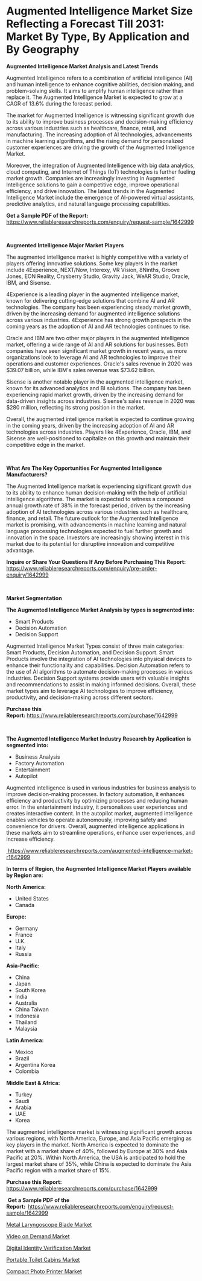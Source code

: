 <p><h1>Augmented Intelligence Market Size Reflecting a Forecast Till 2031: Market By Type, By Application and By Geography</h1></p><p><strong>Augmented Intelligence Market Analysis and Latest Trends</strong></p>
<p><p>Augmented Intelligence refers to a combination of artificial intelligence (AI) and human intelligence to enhance cognitive abilities, decision making, and problem-solving skills. It aims to amplify human intelligence rather than replace it. The Augmented Intelligence Market is expected to grow at a CAGR of 13.6% during the forecast period.</p><p>The market for Augmented Intelligence is witnessing significant growth due to its ability to improve business processes and decision-making efficiency across various industries such as healthcare, finance, retail, and manufacturing. The increasing adoption of AI technologies, advancements in machine learning algorithms, and the rising demand for personalized customer experiences are driving the growth of the Augmented Intelligence Market.</p><p>Moreover, the integration of Augmented Intelligence with big data analytics, cloud computing, and Internet of Things (IoT) technologies is further fueling market growth. Companies are increasingly investing in Augmented Intelligence solutions to gain a competitive edge, improve operational efficiency, and drive innovation. The latest trends in the Augmented Intelligence Market include the emergence of AI-powered virtual assistants, predictive analytics, and natural language processing capabilities.</p></p>
<p><strong>Get a Sample PDF of the Report:&nbsp;</strong> <a href="https://www.reliableresearchreports.com/enquiry/request-sample/1642999">https://www.reliableresearchreports.com/enquiry/request-sample/1642999</a></p>
<p>&nbsp;</p>
<p><strong>Augmented Intelligence Major Market Players</strong></p>
<p><p>The augmented intelligence market is highly competitive with a variety of players offering innovative solutions. Some key players in the market include 4Experience, NEXT/Now, Interexy, VR Vision, 8Ninths, Groove Jones, EON Reality, Crysberry Studio, Gravity Jack, WeAR Studio, Oracle, IBM, and Sisense.</p><p>4Experience is a leading player in the augmented intelligence market, known for delivering cutting-edge solutions that combine AI and AR technologies. The company has been experiencing steady market growth, driven by the increasing demand for augmented intelligence solutions across various industries. 4Experience has strong growth prospects in the coming years as the adoption of AI and AR technologies continues to rise.</p><p>Oracle and IBM are two other major players in the augmented intelligence market, offering a wide range of AI and AR solutions for businesses. Both companies have seen significant market growth in recent years, as more organizations look to leverage AI and AR technologies to improve their operations and customer experiences. Oracle's sales revenue in 2020 was $39.07 billion, while IBM's sales revenue was $73.62 billion.</p><p>Sisense is another notable player in the augmented intelligence market, known for its advanced analytics and BI solutions. The company has been experiencing rapid market growth, driven by the increasing demand for data-driven insights across industries. Sisense's sales revenue in 2020 was $280 million, reflecting its strong position in the market.</p><p>Overall, the augmented intelligence market is expected to continue growing in the coming years, driven by the increasing adoption of AI and AR technologies across industries. Players like 4Experience, Oracle, IBM, and Sisense are well-positioned to capitalize on this growth and maintain their competitive edge in the market.</p></p>
<p>&nbsp;</p>
<p><strong>What Are The Key Opportunities For Augmented Intelligence Manufacturers?</strong></p>
<p><p>The Augmented Intelligence market is experiencing significant growth due to its ability to enhance human decision-making with the help of artificial intelligence algorithms. The market is expected to witness a compound annual growth rate of 38% in the forecast period, driven by the increasing adoption of AI technologies across various industries such as healthcare, finance, and retail. The future outlook for the Augmented Intelligence market is promising, with advancements in machine learning and natural language processing technologies expected to fuel further growth and innovation in the space. Investors are increasingly showing interest in this market due to its potential for disruptive innovation and competitive advantage.</p></p>
<p><strong>Inquire or Share Your Questions If Any Before Purchasing This Report:</strong> <a href="https://www.reliableresearchreports.com/enquiry/pre-order-enquiry/1642999">https://www.reliableresearchreports.com/enquiry/pre-order-enquiry/1642999</a></p>
<p>&nbsp;</p>
<p><strong>Market Segmentation</strong></p>
<p><strong>The Augmented Intelligence Market Analysis by types is segmented into:</strong></p>
<p><ul><li>Smart Products</li><li>Decision Automation</li><li>Decision Support</li></ul></p>
<p><p>Augmented Intelligence Market Types consist of three main categories: Smart Products, Decision Automation, and Decision Support. Smart Products involve the integration of AI technologies into physical devices to enhance their functionality and capabilities. Decision Automation refers to the use of AI algorithms to automate decision-making processes in various industries. Decision Support systems provide users with valuable insights and recommendations to assist in making informed decisions. Overall, these market types aim to leverage AI technologies to improve efficiency, productivity, and decision-making across different sectors.</p></p>
<p><strong>Purchase this Report:&nbsp;</strong><a href="https://www.reliableresearchreports.com/purchase/1642999">https://www.reliableresearchreports.com/purchase/1642999</a></p>
<p>&nbsp;</p>
<p><strong>The Augmented Intelligence Market Industry Research by Application is segmented into:</strong></p>
<p><ul><li>Business Analysis</li><li>Factory Automation</li><li>Entertainment</li><li>Autopilot</li></ul></p>
<p><p>Augmented intelligence is used in various industries for business analysis to improve decision-making processes. In factory automation, it enhances efficiency and productivity by optimizing processes and reducing human error. In the entertainment industry, it personalizes user experiences and creates interactive content. In the autopilot market, augmented intelligence enables vehicles to operate autonomously, improving safety and convenience for drivers. Overall, augmented intelligence applications in these markets aim to streamline operations, enhance user experiences, and increase efficiency.</p></p>
<p><a href="https://www.reliableresearchreports.com/augmented-intelligence-market-r1642999">&nbsp;https://www.reliableresearchreports.com/augmented-intelligence-market-r1642999</a></p>
<p><strong>In terms of Region, the Augmented Intelligence Market Players available by Region are:</strong></p>
<p>
    <p> <strong> North America: </strong>
        <ul>
            <li>United States</li>
            <li>Canada</li>
        </ul>
        </p> 
    <p> <strong> Europe: </strong>
        <ul>
            <li>Germany</li>
            <li>France</li>
            <li>U.K.</li>
            <li>Italy</li>
            <li>Russia</li>
        </ul>
        </p> 
    <p> <strong> Asia-Pacific: </strong>
        <ul>
            <li>China</li>
            <li>Japan</li>
            <li>South Korea</li>
            <li>India</li>
            <li>Australia</li>
            <li>China Taiwan</li>
            <li>Indonesia</li>
            <li>Thailand</li>
            <li>Malaysia</li>
        </ul>
        </p> 
    <p> <strong> Latin America: </strong>
        <ul>
            <li>Mexico</li>
            <li>Brazil</li>
            <li>Argentina Korea</li>
            <li>Colombia</li>
        </ul>
        </p> 
    <p> <strong> Middle East & Africa: </strong>
        <ul>
            <li>Turkey</li>
            <li>Saudi</li>
            <li>Arabia</li>
            <li>UAE</li>
            <li>Korea</li>
        </ul>
    </p>
    </p>
<p><p>The augmented intelligence market is witnessing significant growth across various regions, with North America, Europe, and Asia Pacific emerging as key players in the market. North America is expected to dominate the market with a market share of 40%, followed by Europe at 30% and Asia Pacific at 20%. Within North America, the USA is anticipated to hold the largest market share of 35%, while China is expected to dominate the Asia Pacific region with a market share of 15%.</p></p>
<p><strong>Purchase this Report: </strong><a href="https://www.reliableresearchreports.com/purchase/1642999">https://www.reliableresearchreports.com/purchase/1642999</a></p>
<p>&nbsp;<strong>Get a Sample PDF of the Report:&nbsp;&nbsp;</strong><a href="https://www.reliableresearchreports.com/enquiry/request-sample/1642999">https://www.reliableresearchreports.com/enquiry/request-sample/1642999</a></p>
<p><strong></strong></p>
<p><p><a href="https://www.linkedin.com/pulse/metal-laryngoscope-blade-market-size-growth-industry-analysis-2oxef">Metal Laryngoscope Blade Market</a></p><p><a href="https://github.com/julyju69/Market-Research-Report-List-4/blob/main/video-on-demand-market.md">Video on Demand Market</a></p><p><a href="https://github.com/nathandecarvalho/Market-Research-Report-List-4/blob/main/digital-identity-verification-market.md">Digital Identity Verification Market</a></p><p><a href="https://issuu.com/reportprime-2/docs/portable-toilet-cabins-market-size-2030.pptx">Portable Toilet Cabins Market</a></p><p><a href="https://www.linkedin.com/pulse/compact-photo-printer-market-size-type-ink-printingsublimation-d8hbf">Compact Photo Printer Market</a></p></p>
